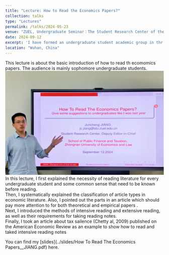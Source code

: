 ```yaml
---
title: "Lecture: How to Read the Economics Papers?"
collection: talks
type: "Lectures"
permalink: /talks/2024-05-23
venue: "ZUEL, Undergraduate Seminar：The Student Research Center of the School of Public Finance and Taxation"
date: 2024-09-12
excerpt: 'I have formed an undergraduate student academic group in thr Student Research Center in our school. This is a lecture I gave them on acadmic paper reading methods.'
location: "Wuhan, China"
---
```



This lecture is about the basic introduction of how to read th ecomomics papers. The audience is mainly sophomore undergraduate students. <br>
![image](../images/lecture2.jpg)<br>
In this lecture, I first explained the necessity of reading literature for every undergraduate student and some common sense that need to be known before reading.<br>
Then, I systematically explained the classification of article types in economic literature. Also, I pointed out the parts in an article which should pay more attention to for both theoretical and empirical papers .  <br>
Next, I introduced the methods of intensive reading and extensive reading, as well as their requirements for taking reading notes. <br>
Finally, I took an article about tax sailence (Chetty al, 2009) published on the American Economic Review  as an example to show  how to read and taked intensive reading notes


You can find my [slides](../slides/How To Read The Economics Papers__JIANG.pdf) here.


